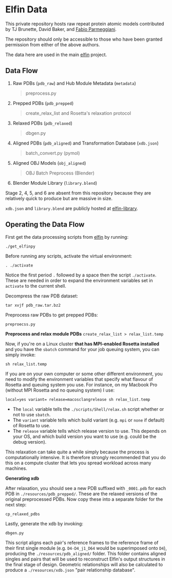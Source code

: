 # Elfin Data

This private repository hosts raw repeat protein atomic models contributed by TJ Brunette, David Baker, and [Fabio Parmeggiani](https://github.com/parmef).

The repository should only be accessible to those who have been granted permission from either of the above authors.

The data here are used in the main [elfin](https://github.com/joy13975/elfin) project.


## Data Flow

1. Raw PDBs (`pdb_raw`) and Hub Module Metadata (`metadata`)

   > preprocess.py

2. Prepped PDBs (`pdb_prepped`)

   > create_relax_list and Rosetta's relaxation protocol

3. Relaxed PDBs (`pdb_relaxed`)
   
   > dbgen.py

4. Aligned PDBs (`pdb_aligned`) and Transformation Database (`xdb.json`)

   > batch_convert.py (pymol)

5. Aligned OBJ Models (`obj_aligned`)
   
   > OBJ Batch Preprocess (Blender)

6. Blender Module Library (`library.blend`)

Stage 2, 4, 5, and 6 are absent from this repository because they are relatively quick to produce but are massive in size.

`xdb.json` and `library.blend` are publicly hosted at [elfin-library](https://github.com/joy13975/elfin-library).

## Operating the Data Flow

First get the data processing scripts from [elfin](https://github.com/joy13975/elfin) by running:

`./get_elfinpy`

Before running any scripts, activate the virtual environment:

`. ./activate`

Notice the first period `.` followed by a space then the script `./activate`. These are needed in order to expand the environment variables set in `activate` to the current shell.

Decompress the raw PDB dataset:

`tar xvjf pdb_raw.tar.bz2`

Preprocess raw PDBs to get prepped PDBs:

`preproecss.py`

**Preprocess and relax module PDBs**
`create_relax_list > relax_list.temp`

Now, if you're on a Linux cluster **that has MPI-enabled Rosetta installed** and you have the ```sbatch``` command for your job queuing system, you can simply invoke:

```
sh relax_list.temp
```

If you are on your own computer or some other different environment, you need to modify the environment variables that specify what flavour of Rosetta and queuing system you use. For instance, on my Macbook Pro (without MPI Rosetta and no queuing system) I use:
```
local=yes variant= release=macosclangrelease sh relax_list.temp
```

 - The ```local``` variable tells the ```./scripts/Shell/relax.sh``` script whether or not to use ```sbatch```.
 - The ```variant``` variable tells which build variant (e.g. ```mpi``` or ```none``` if default) of Rosetta to use. 
 - The ```release``` variable tells which release version to use. This depends on your OS, and which build version you want to use (e.g. could be the debug version).

This relaxation can take quite a while simply because the process is computationally intensive. It is therefore strongly recommended that you do this on a compute cluster that lets you spread workload across many machines. 

**Generating xdb**

After relaxation, you should see a new PDB suffixed with ```_0001.pdb``` for each PDB in ```./resources/pdb_prepped/```. These are the relaxed versions of the original preprocessed PDBs. Now copy these into a separate folder for the next step:
```
cp_relaxed_pdbs
```

Lastly, generate the xdb by invoking: 
```
dbgen.py
```

This script aligns each pair's reference frames to the reference frame of their first single module (e.g. ```D4-D4_j1_D64``` would be superimposed onto ```D4```), producing the ```./resources/pdb_aligned/``` folder. This folder contains aligned singles and pairs that will be used to reconstruct Elfin's output structures in the final stage of design. Geometric relationships will also be calculated to produce a ```./resources/xdb.json``` "pair relationship database".